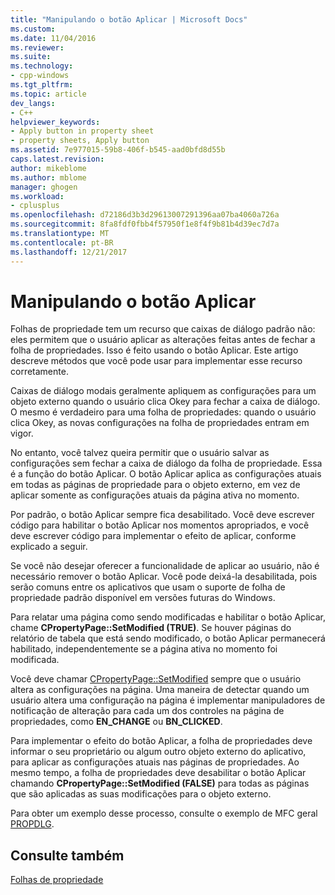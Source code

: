 ```yaml
---
title: "Manipulando o botão Aplicar | Microsoft Docs"
ms.custom: 
ms.date: 11/04/2016
ms.reviewer: 
ms.suite: 
ms.technology:
- cpp-windows
ms.tgt_pltfrm: 
ms.topic: article
dev_langs:
- C++
helpviewer_keywords:
- Apply button in property sheet
- property sheets, Apply button
ms.assetid: 7e977015-59b8-406f-b545-aad0bfd8d55b
caps.latest.revision: 
author: mikeblome
ms.author: mblome
manager: ghogen
ms.workload:
- cplusplus
ms.openlocfilehash: d72186d3b3d29613007291396aa07ba4060a726a
ms.sourcegitcommit: 8fa8fdf0fbb4f57950f1e8f4f9b81b4d39ec7d7a
ms.translationtype: MT
ms.contentlocale: pt-BR
ms.lasthandoff: 12/21/2017
---
```

# <a name="handling-the-apply-button"></a>Manipulando o botão Aplicar
Folhas de propriedade tem um recurso que caixas de diálogo padrão não: eles permitem que o usuário aplicar as alterações feitas antes de fechar a folha de propriedades. Isso é feito usando o botão Aplicar. Este artigo descreve métodos que você pode usar para implementar esse recurso corretamente.  
  
 Caixas de diálogo modais geralmente apliquem as configurações para um objeto externo quando o usuário clica Okey para fechar a caixa de diálogo. O mesmo é verdadeiro para uma folha de propriedades: quando o usuário clica Okey, as novas configurações na folha de propriedades entram em vigor.  
  
 No entanto, você talvez queira permitir que o usuário salvar as configurações sem fechar a caixa de diálogo da folha de propriedade. Essa é a função do botão Aplicar. O botão Aplicar aplica as configurações atuais em todas as páginas de propriedade para o objeto externo, em vez de aplicar somente as configurações atuais da página ativa no momento.  
  
 Por padrão, o botão Aplicar sempre fica desabilitado. Você deve escrever código para habilitar o botão Aplicar nos momentos apropriados, e você deve escrever código para implementar o efeito de aplicar, conforme explicado a seguir.  
  
 Se você não desejar oferecer a funcionalidade de aplicar ao usuário, não é necessário remover o botão Aplicar. Você pode deixá-la desabilitada, pois serão comuns entre os aplicativos que usam o suporte de folha de propriedade padrão disponível em versões futuras do Windows.  
  
 Para relatar uma página como sendo modificadas e habilitar o botão Aplicar, chame **CPropertyPage::SetModified (TRUE)**. Se houver páginas do relatório de tabela que está sendo modificado, o botão Aplicar permanecerá habilitado, independentemente se a página ativa no momento foi modificada.  
  
 Você deve chamar [CPropertyPage::SetModified](../mfc/reference/cpropertypage-class.md#setmodified) sempre que o usuário altera as configurações na página. Uma maneira de detectar quando um usuário altera uma configuração na página é implementar manipuladores de notificação de alteração para cada um dos controles na página de propriedades, como **EN_CHANGE** ou **BN_CLICKED**.  
  
 Para implementar o efeito do botão Aplicar, a folha de propriedades deve informar o seu proprietário ou algum outro objeto externo do aplicativo, para aplicar as configurações atuais nas páginas de propriedades. Ao mesmo tempo, a folha de propriedades deve desabilitar o botão Aplicar chamando **CPropertyPage::SetModified (FALSE)** para todas as páginas que são aplicadas as suas modificações para o objeto externo.  
  
 Para obter um exemplo desse processo, consulte o exemplo de MFC geral [PROPDLG](../visual-cpp-samples.md).  
  
## <a name="see-also"></a>Consulte também  
 [Folhas de propriedade](../mfc/property-sheets-mfc.md)

